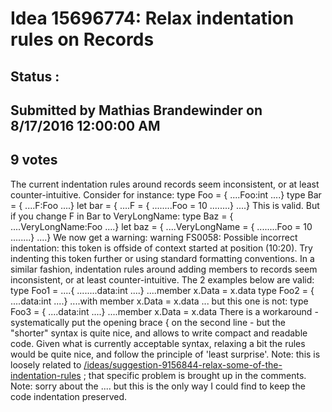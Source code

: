 # Idea 15696774: Relax indentation rules on Records #

## Status : 

## Submitted by Mathias Brandewinder on 8/17/2016 12:00:00 AM

## 9 votes

The current indentation rules around records seem inconsistent, or at least counter-intuitive. Consider for instance:
type Foo = {
....Foo:int
....}
type Bar = {
....F:Foo
....}
let bar = {
....F = {
........Foo = 10
........}
....}
This is valid. But if you change F in Bar to VeryLongName:
type Baz = {
....VeryLongName:Foo
....}
let baz = {
....VeryLongName = {
........Foo = 10
........}
....}
We now get a warning:
warning FS0058: Possible incorrect indentation: this token is offside of context started at position (10:20). Try indenting this token further or using standard formatting conventions.
In a similar fashion, indentation rules around adding members to records seem inconsistent, or at least counter-intuitive.
The 2 examples below are valid:
type Foo1 =
....{
........data:int
....}
....member x.Data = x.data
type Foo2 = {
....data:int
....}
....with member x.Data = x.data
... but this one is not:
type Foo3 = {
....data:int
....}
....member x.Data = x.data
There is a workaround - systematically put the opening brace { on the second line - but the "shorter" syntax is quite nice, and allows to write compact and readable code. Given what is currently acceptable syntax, relaxing a bit the rules would be quite nice, and follow the principle of 'least surprise'.
Note: this is loosely related to [/ideas/suggestion-9156844-relax-some-of-the-indentation-rules](/ideas/suggestion-9156844-relax-some-of-the-indentation-rules.md) ; that specific problem is brought up in the comments.
Note: sorry about the .... but this is the only way I could find to keep the code indentation preserved.

